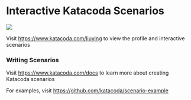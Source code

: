# Interactive Katacoda Scenarios

[![](http://shields.katacoda.com/katacoda/liuying/count.svg)](https://www.katacoda.com/liuying "Get your profile on Katacoda.com")

Visit https://www.katacoda.com/liuying to view the profile and interactive scenarios

### Writing Scenarios
Visit https://www.katacoda.com/docs to learn more about creating Katacoda scenarios

For examples, visit https://github.com/katacoda/scenario-example
